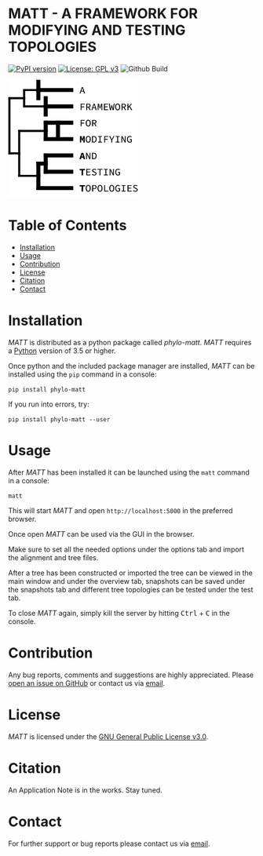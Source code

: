 # MATT - A FRAMEWORK FOR MODIFYING AND TESTING TOPOLOGIES

[![PyPI version](https://badge.fury.io/py/phylo-matt.svg)](https://pypi.org/project/phylo-matt/)
[![License: GPL v3](https://img.shields.io/badge/License-GPLv3-blue.svg)](https://www.gnu.org/licenses/gpl-3.0)
![Github Build](https://github.com/BIONF/MATT/workflows/build/badge.svg)

![MATT](https://raw.githubusercontent.com/BIONF/MATT/master/matt/static/logo.png)

# Table of Contents
* [Installation](#installation)
* [Usage](#usage)
* [Contribution](#contribution)
* [License](#license)
* [Citation](#citation)
* [Contact](contact)

# Installation
*MATT* is distributed as a python package called *phylo-matt*. *MATT* requires a
[Python](https://www.python.org/downloads/) version of 3.5 or higher.

Once python and the included package manager are installed, *MATT* can be installed using the `pip` command in a
console:
```
pip install phylo-matt
```
If you run into errors, try:
```
pip install phylo-matt --user
```

# Usage
After *MATT* has been installed it can be launched using the `matt` command in a console:
```
matt
```

This will start *MATT* and open `http://localhost:5000` in the preferred browser.

Once open *MATT* can be used via the GUI in the browser.

Make sure to set all the needed options under the options tab and import the alignment and tree files.

After a tree has been constructed or imported the tree can be viewed in the main window and under the overview tab,
snapshots can be saved under the snapshots tab and different tree topologies can be tested under the test tab.

To close *MATT* again, simply kill the server by hitting <kbd>Ctrl</kbd> + <kbd>C</kbd> in the console.

# Contribution
Any bug reports, comments and suggestions are highly appreciated. Please
[open an issue on GitHub](https://github.com/BIONF/MATT/issues/new) or contact us via [email](mailto:jeffgower98@gmail.com).

# License
*MATT* is licensed under the [GNU General Public License v3.0](https://github.com/BIONF/MATT/blob/mater/LICENSE).

# Citation
An Application Note is in the works. Stay tuned.

# Contact
For further support or bug reports please contact us via [email](mailto:jeffgower98@gmail.com).
